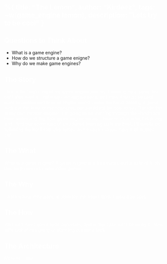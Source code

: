 %{
    title: "The Lemon",
    author: "Kirdeez",
    tags: ~w(game_engine lemon),
    description: "Lets try to be cool"
}
---
<style>
    p {
        color: white;
    }

    h2 {
        color: white;
    }
</style>

## Questions to Think About

- What is a game engine?
- How do we structure a game enigne?
- Why do we make game engines?

## The Story

This is the beginning of my game engine journey. I want to be a game dev, but I also want to make my own engine because I think it would be cool. I want to understand how an engine works under the hood. Making a game with it is the least of my concerns, but would still be cool to say "I made this in my own custom engine". I'm going to be learning through the Handmade Hero series and the Kohi game engine series. I have no clue what I'm doing, and I find that some kind of structured learning suits me best. I'll mostly be following the Kohi YouTube series, as he seems to just have it all figured out.  

## The What

What is a game engine? A game engine is a framework and a suite of tools that help creators make video games.

## The Why

To learn how they work, at least for me. Plus I think it would be cool.

## The How

Well we'll need some tools ourselves, and in this case we'll be using C. Now let's look at designing or planning out our attack.

## The Architecture

More to come...